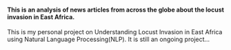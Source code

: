 #### This is an analysis of news articles from across the globe about the locust invasion in East Africa.

This is my personal project on Understanding Locust Invasion in East Africa using Natural Language Processing(NLP). It is still an ongoing project...
